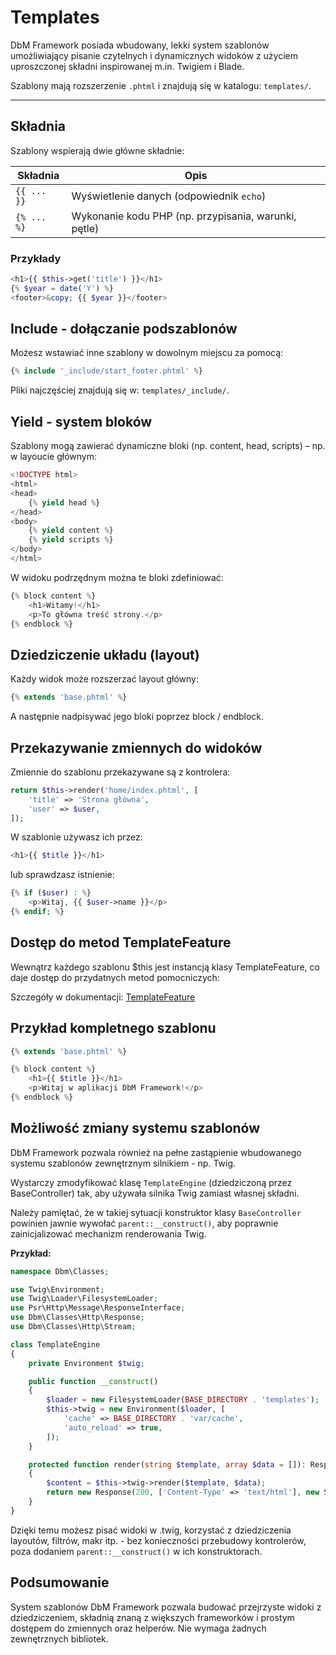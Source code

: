 # Templates

DbM Framework posiada wbudowany, lekki system szablonów umożliwiający pisanie czytelnych i dynamicznych widoków z użyciem uproszczonej składni inspirowanej m.in. Twigiem i Blade.

Szablony mają rozszerzenie `.phtml` i znajdują się w katalogu: `templates/`.

---

## Składnia

Szablony wspierają dwie główne składnie:

| Składnia         | Opis                                |
|------------------|-------------------------------------|
| `{{ ... }}`      | Wyświetlenie danych (odpowiednik `echo`) |
| `{% ... %}`      | Wykonanie kodu PHP (np. przypisania, warunki, pętle) |

### Przykłady

```php
<h1>{{ $this->get('title') }}</h1>
{% $year = date('Y') %}
<footer>&copy; {{ $year }}</footer>
```

## Include - dołączanie podszablonów

Możesz wstawiać inne szablony w dowolnym miejscu za pomocą:

```php
{% include '_include/start_footer.phtml' %}
```

Pliki najczęściej znajdują się w: `templates/_include/`.

## Yield - system bloków

Szablony mogą zawierać dynamiczne bloki (np. content, head, scripts) – np. w layoucie głównym:

```php
<!DOCTYPE html>
<html>
<head>
    {% yield head %}
</head>
<body>
    {% yield content %}
    {% yield scripts %}
</body>
</html>
```

W widoku podrzędnym można te bloki zdefiniować:

```php
{% block content %}
    <h1>Witamy!</h1>
    <p>To główna treść strony.</p>
{% endblock %}
```

## Dziedziczenie układu (layout)

Każdy widok może rozszerzać layout główny:

```php
{% extends 'base.phtml' %}
```

A następnie nadpisywać jego bloki poprzez block / endblock.

## Przekazywanie zmiennych do widoków

Zmiennie do szablonu przekazywane są z kontrolera:

```php
return $this->render('home/index.phtml', [
    'title' => 'Strona główna',
    'user' => $user,
]);
```

W szablonie używasz ich przez:

```php
<h1>{{ $title }}</h1>
```

lub sprawdzasz istnienie:

```php
{% if ($user) : %}
    <p>Witaj, {{ $user->name }}</p>
{% endif; %}
```

## Dostęp do metod TemplateFeature

Wewnątrz każdego szablonu $this jest instancją klasy TemplateFeature, co daje dostęp do przydatnych metod pomocniczych:

Szczegóły w dokumentacji: [TemplateFeature](_Documents/Docs/template-feature.md)

## Przykład kompletnego szablonu

```php
{% extends 'base.phtml' %}

{% block content %}
    <h1>{{ $title }}</h1>
    <p>Witaj w aplikacji DbM Framework!</p>
{% endblock %}
```

## Możliwość zmiany systemu szablonów

DbM Framework pozwala również na pełne zastąpienie wbudowanego systemu szablonów zewnętrznym silnikiem - np. Twig.

Wystarczy zmodyfikować klasę `TemplateEngine` (dziedziczoną przez BaseController) tak, aby używała silnika Twig zamiast własnej składni.

Należy pamiętać, że w takiej sytuacji konstruktor klasy `BaseController` powinien jawnie wywołać `parent::__construct()`, aby poprawnie zainicjalizować mechanizm renderowania Twig.

**Przykład:**

```php
namespace Dbm\Classes;

use Twig\Environment;
use Twig\Loader\FilesystemLoader;
use Psr\Http\Message\ResponseInterface;
use Dbm\Classes\Http\Response;
use Dbm\Classes\Http\Stream;

class TemplateEngine
{
    private Environment $twig;

    public function __construct()
    {
        $loader = new FilesystemLoader(BASE_DIRECTORY . 'templates');
        $this->twig = new Environment($loader, [
            'cache' => BASE_DIRECTORY . 'var/cache',
            'auto_reload' => true,
        ]);
    }

    protected function render(string $template, array $data = []): ResponseInterface
    {
        $content = $this->twig->render($template, $data);
        return new Response(200, ['Content-Type' => 'text/html'], new Stream($content));
    }
}
```

Dzięki temu możesz pisać widoki w .twig, korzystać z dziedziczenia layoutów, filtrów, makr itp. - bez konieczności przebudowy kontrolerów, poza dodaniem `parent::__construct()` w ich konstruktorach.

## Podsumowanie

System szablonów DbM Framework pozwala budować przejrzyste widoki z dziedziczeniem, składnią znaną z większych frameworków i prostym dostępem do zmiennych oraz helperów. Nie wymaga żadnych zewnętrznych bibliotek.
